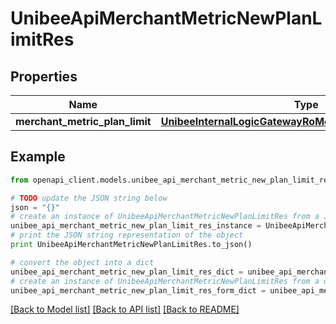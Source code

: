 # UnibeeApiMerchantMetricNewPlanLimitRes


## Properties

Name | Type | Description | Notes
------------ | ------------- | ------------- | -------------
**merchant_metric_plan_limit** | [**UnibeeInternalLogicGatewayRoMerchantMetricPlanLimitVo**](UnibeeInternalLogicGatewayRoMerchantMetricPlanLimitVo.md) |  | [optional] 

## Example

```python
from openapi_client.models.unibee_api_merchant_metric_new_plan_limit_res import UnibeeApiMerchantMetricNewPlanLimitRes

# TODO update the JSON string below
json = "{}"
# create an instance of UnibeeApiMerchantMetricNewPlanLimitRes from a JSON string
unibee_api_merchant_metric_new_plan_limit_res_instance = UnibeeApiMerchantMetricNewPlanLimitRes.from_json(json)
# print the JSON string representation of the object
print UnibeeApiMerchantMetricNewPlanLimitRes.to_json()

# convert the object into a dict
unibee_api_merchant_metric_new_plan_limit_res_dict = unibee_api_merchant_metric_new_plan_limit_res_instance.to_dict()
# create an instance of UnibeeApiMerchantMetricNewPlanLimitRes from a dict
unibee_api_merchant_metric_new_plan_limit_res_form_dict = unibee_api_merchant_metric_new_plan_limit_res.from_dict(unibee_api_merchant_metric_new_plan_limit_res_dict)
```
[[Back to Model list]](../README.md#documentation-for-models) [[Back to API list]](../README.md#documentation-for-api-endpoints) [[Back to README]](../README.md)


